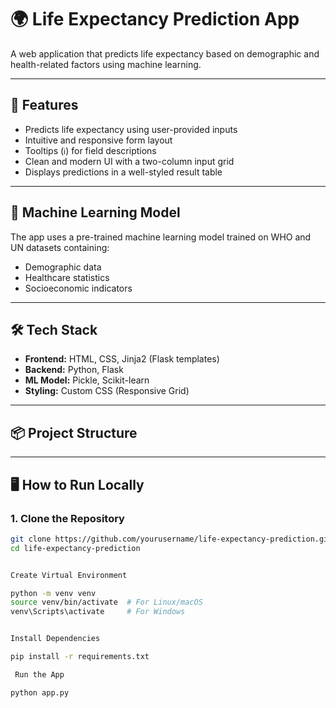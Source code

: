 # 🌍 Life Expectancy Prediction App

A web application that predicts life expectancy based on demographic and health-related factors using machine learning.

---

## 🚀 Features

- Predicts life expectancy using user-provided inputs
- Intuitive and responsive form layout
- Tooltips (`ℹ️`) for field descriptions
- Clean and modern UI with a two-column input grid
- Displays predictions in a well-styled result table

---

## 🧠 Machine Learning Model

The app uses a pre-trained machine learning model trained on WHO and UN datasets containing:

- Demographic data
- Healthcare statistics
- Socioeconomic indicators

---

## 🛠️ Tech Stack

- **Frontend:** HTML, CSS, Jinja2 (Flask templates)
- **Backend:** Python, Flask
- **ML Model:** Pickle, Scikit-learn
- **Styling:** Custom CSS (Responsive Grid)

---

## 📦 Project Structure







---

## 🖥️ How to Run Locally

### 1. Clone the Repository

```bash
git clone https://github.com/yourusername/life-expectancy-prediction.git
cd life-expectancy-prediction


Create Virtual Environment

python -m venv venv
source venv/bin/activate  # For Linux/macOS
venv\Scripts\activate     # For Windows


Install Dependencies

pip install -r requirements.txt

 Run the App

python app.py





